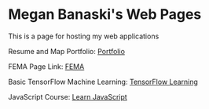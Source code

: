 # Megan Banaski's Web Pages

This is a page for hosting my web applications

Resume and Map Portfolio: [Portfolio](https://mbana641.github.io/portfolio/index.html)

FEMA Page Link: [FEMA](https://mbana641.github.io/FEMA_DST/FEMA.html)

Basic TensorFlow Machine Learning: [TensorFlow Learning](https://mbana641.github.io/basicLearning/)

JavaScript Course: [Learn JavaScript](https://mbana641.github.io/javascript_course/Exercise1.html)
